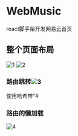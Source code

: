# WebMusic
react脚手架开发网易云首页

## 整个页面布局
![1](https://user-images.githubusercontent.com/99135597/154530682-49a0777e-ba99-46f5-a701-745fec6cf801.jpg)
![2](https://user-images.githubusercontent.com/99135597/154530693-8a267ff7-9641-44e6-85dc-5b6f18aba176.jpg)

### 路由跳转![3](https://user-images.githubusercontent.com/99135597/154534757-d05c3dad-b822-4080-8639-3b2549f88387.png)

使用哈希带"#

### 路由的懒加载
![4](https://user-images.githubusercontent.com/99135597/154535762-45c09e7e-bac5-46ec-a3cf-383efd1083a6.png)

